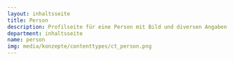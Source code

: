 ```yaml
---
layout: inhaltsseite
title: Person
description: Profilseite für eine Person mit Bild und diversen Angaben zur Person.
department: inhaltsseite
name: person
img: media/konzepte/contenttypes/ct_person.png
---
```


